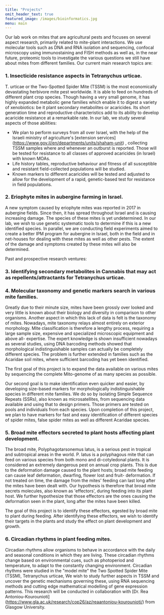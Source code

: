 ```yaml
---
title: "Projects"
omit_header_text: true
featured_image: /images/bioinformatics.jpg
menu: main
---
```


Our lab work on mites that are agricultural pests and focuses on several aspect research, primarily related to mite-plant interactions.
We use molecular tools such as DNA and RNA isolation and sequencing, confocal microscopy using immunostaining and FISH methods as well as, in the near future, proteomic tools to investigate the various questions we still have about mites from different families.
Our current main research topics are: 

### 1.	Insecticide resistance aspects in Tetranychus urticae.
T. urticae or the Two-Spotted Spider Mite (TSSM) is the most economically devastating herbivore mite pest worldwide. It is able to feed on hundreds of different plant crop species. Though having a very small genome, it has highly expanded metabolic gene families which enable it to digest a variety of xenobiotics: be it plant secondary metabolites or acaricides.
Its short generation time and reproductive characteristics add to its ability to develop acaricide resistance at a remarkable rate. 
In our lab, we study several aspects of those abilities:
-	We plan to perform surveys from all over Israel, with the help of the Israeli ministry of agriculture's [extension services] (https://www.gov.il/en/departments/units/shaham-unit) , collecting TSSM samples where and whenever an outburst is reported. Those will be tested for resistance to all classes of approved acaricides (in Israel) with known MOAs.
-	Life history tables, reproductive behaviour and fitness of all susceptible and resistant field-collected populations will be studied.
-	Known markers to different acaricides will be tested and adjusted to allow for the development of a rapid, genetic-based test for resistance in field populations.
 
### 2.	Eriophyte mites in aubergine farming in Israel.
A new symptom caused by eriophyte mites was reported in 2017 in aubergine fields. Since then, it has spread throughout Israel and is causing increasing damage. The species of these mites is yet undetermined. 
In our lab, we wish to use genetic systematic tools to determine if this is a new identified species. In parallel, we are conducting field experiments aimed to create a better IPM program for aubergine in Israel, both in the field and in net-houses for dealing with these mites as well as other pests. 
The extent of the damage and symptoms created by these mites will also be determined. 

Past and prospective research ventures:

### 3.	Identifying secondary metabolites in Cannabis that may act as repellents/attractants for Tetranychus urticae.
### 4.	Molecular taxonomy and genetic markers search in various mite families.
Greatly due to their minute size, mites have been grossly over looked and very little is known about their biology and diversity in comparison to other organisms.
Another aspect in which this lack of data is felt is the taxonomy of mites. Nowadays, mite taxonomy relays almost entirely on exterior morphology.
Mite classification is therefore a lengthy process, requiring a large sample size, expensive and specialized microscopic equipment and above all- expertise. 
The expert knowledge is shown insufficient nowadays as several studies, using DNA barcoding methods showed that morphological indistinguishable samples can actually be completely different species. 
The problem is further extended in families such as the Acaridae soil mites, where sufficient barcoding has yet been identified.

The first goal of this project is to expand the data available on various mites by sequencing the complete Mito-genome of as many species as possible.

Our second goal is to make identification even quicker and easier, by developing size-based markers for morphologically indistinguishable species in different mite families. 
We do so by isolating Simple Sequence Repeats (SSRs), also known as microsatellites, from sequencing data available and using that to design primers.
Those primers are tested on pools and individuals from each species.
Upon completion of this project, we plan to have markers for fast and easy identification of different species of spider mites, false spider mites as well as different Acaridae species.

### 5.	Broad mite effectors secreted to plant hosts affecting plant development.
The broad mite, Polyphagotarsonemus latus, is a serious pest in tropical and subtropical areas in the world. P. latus is a polyphagous mite that can feed on various species from both mono and di-cotyledonal plants. It is considered an extremely dangerous pest on annual crop plants. This is due to the deformation damage caused to the plant hosts; broad mite feeding can cause leaf deformation, dwarfing, flower lost and fruit- deformation. If not treated on time, the damage from the mites' feeding can last long after the mites have been dealt with.
Our hypothesis is therefore that broad mite secrets molecules, also known as 'effectors', during feeding into its plant host. We further hypothesize that those effectors are the ones causing the deformation seen in the plant, long after the mites have been killed. 
 
The goal of this project is to identify these effectors, egested by broad mite to plant during feeding. 
After identifying these effectors, we wish to identify their targets in the plants and study the effect on plant development and growth. 

### 6.	Circadian rhythms in plant feeding mites.
Circadian rhythms allow organisms to behave in accordance with the daily and seasonal conditions in which they are living. These circadian rhythms change based on environmental cues, such as photoperiod and temperature, to adapt to the constantly changing environment. 
Circadian rhythms were studied in the "model mite" the Two Spotted Spider Mite (TSSM), Tetranychus urticae, We wish to study further aspects in TSSM and uncover the genetic mechanisms governing these, using  RNA sequencing methods and cutting edge mathematical modelling of gene expression patterns. 
This research will be conducted in collaboration with [Dr. Rea Antoniou-Kourounioti] (https://www.gla.ac.uk/research/cop26/az/reaantoniou-kourounioti/) from Glasgow University.
